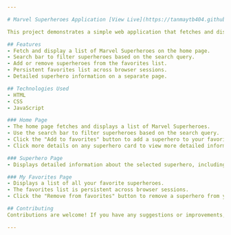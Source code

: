 ```yaml
---

# Marvel Superheroes Application [View Live](https://tanmaytb404.github.io/Superhero-Hunter/)

This project demonstrates a simple web application that fetches and displays a list of Marvel Superheroes. It includes features like searching for superheroes, adding/removing them from favorites, and displaying detailed information about each superhero.

## Features
- Fetch and display a list of Marvel Superheroes on the home page.
- Search bar to filter superheroes based on the search query.
- Add or remove superheroes from the favorites list.
- Persistent favorites list across browser sessions.
- Detailed superhero information on a separate page.

## Technologies Used
- HTML
- CSS
- JavaScript

### Home Page
- The home page fetches and displays a list of Marvel Superheroes.
- Use the search bar to filter superheroes based on the search query.
- Click the "Add to favorites" button to add a superhero to your favorites list.
- Click more details on any superhero card to view more detailed information on a separate page.

### Superhero Page
- Displays detailed information about the selected superhero, including their name, photo, bio, comics, events, series, and stories.

### My Favorites Page
- Displays a list of all your favorite superheroes.
- The favorites list is persistent across browser sessions.
- Click the "Remove from favorites" button to remove a superhero from your favorites list.

## Contributing
Contributions are welcome! If you have any suggestions or improvements, please feel free to submit a pull request.

---
```

